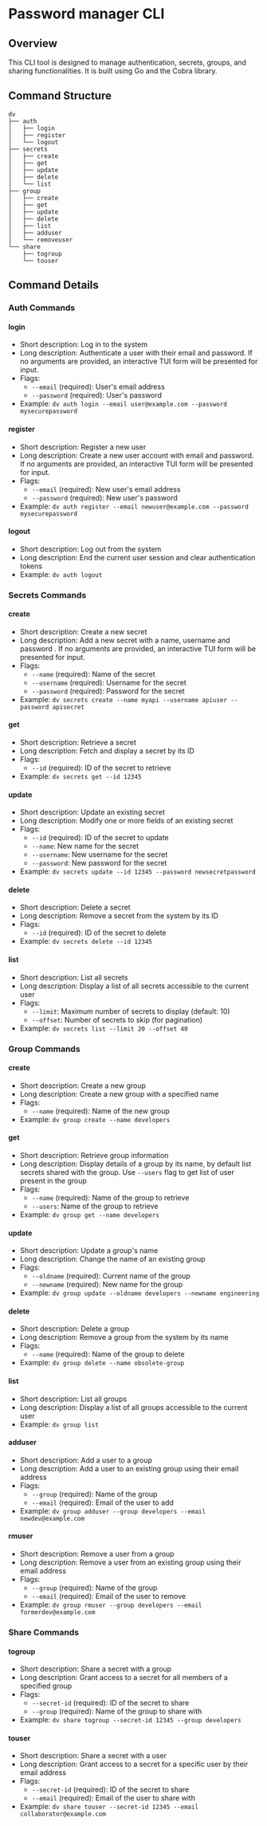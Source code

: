 # Password manager CLI

## Overview

This CLI tool is designed to manage authentication, secrets, groups, and sharing functionalities. It is built using Go and the Cobra library.

## Command Structure

```
dv
├── auth
│   ├── login
│   ├── register
│   └── logout
├── secrets
│   ├── create
│   ├── get
│   ├── update
│   ├── delete
│   └── list
├── group
│   ├── create
│   ├── get
│   ├── update
│   ├── delete
│   ├── list
│   ├── adduser
│   └── removeuser
└── share
    ├── togroup
    └── touser
```

## Command Details

### Auth Commands

#### login

- Short description: Log in to the system
- Long description: Authenticate a user with their email and password. If no arguments are provided, an interactive TUI form will be presented for input.
- Flags:
  - `--email` (required): User's email address
  - `--password` (required): User's password
- Example: `dv auth login --email user@example.com --password mysecurepassword`

#### register

- Short description: Register a new user
- Long description: Create a new user account with email and password. If no arguments are provided, an interactive TUI form will be presented for input.
- Flags:
  - `--email` (required): New user's email address
  - `--password` (required): New user's password
- Example: `dv auth register --email newuser@example.com --password mysecurepassword`

#### logout

- Short description: Log out from the system
- Long description: End the current user session and clear authentication tokens
- Example: `dv auth logout`

### Secrets Commands

#### create

- Short description: Create a new secret
- Long description: Add a new secret with a name, username and password . If no arguments are provided, an interactive TUI form will be presented for input.
- Flags:
  - `--name` (required): Name of the secret
  - `--username` (required): Username for the secret
  - `--password` (required): Password for the secret
- Example: `dv secrets create --name myapi --username apiuser --password apisecret `

#### get

- Short description: Retrieve a secret
- Long description: Fetch and display a secret by its ID
- Flags:
  - `--id` (required): ID of the secret to retrieve
- Example: `dv secrets get --id 12345`

#### update

- Short description: Update an existing secret
- Long description: Modify one or more fields of an existing secret
- Flags:
  - `--id` (required): ID of the secret to update
  - `--name`: New name for the secret
  - `--username`: New username for the secret
  - `--password`: New password for the secret
- Example: `dv secrets update --id 12345 --password newsecretpassword`

#### delete

- Short description: Delete a secret
- Long description: Remove a secret from the system by its ID
- Flags:
  - `--id` (required): ID of the secret to delete
- Example: `dv secrets delete --id 12345`

#### list

- Short description: List all secrets
- Long description: Display a list of all secrets accessible to the current user
- Flags:
  - `--limit`: Maximum number of secrets to display (default: 10)
  - `--offset`: Number of secrets to skip (for pagination)
- Example: `dv secrets list --limit 20 --offset 40`

### Group Commands

#### create

- Short description: Create a new group
- Long description: Create a new group with a specified name
- Flags:
  - `--name` (required): Name of the new group
- Example: `dv group create --name developers`

#### get

- Short description: Retrieve group information
- Long description: Display details of a group by its name, by default list secrets shared with the group.
  Use `--users` flag to get list of user present in the group
- Flags:
  - `--name` (required): Name of the group to retrieve
  - `--users`: Name of the group to retrieve
- Example: `dv group get --name developers`

#### update

- Short description: Update a group's name
- Long description: Change the name of an existing group
- Flags:
  - `--oldname` (required): Current name of the group
  - `--newname` (required): New name for the group
- Example: `dv group update --oldname developers --newname engineering`

#### delete

- Short description: Delete a group
- Long description: Remove a group from the system by its name
- Flags:
  - `--name` (required): Name of the group to delete
- Example: `dv group delete --name obsolete-group`

#### list

- Short description: List all groups
- Long description: Display a list of all groups accessible to the current user
- Example: `dv group list`

#### adduser

- Short description: Add a user to a group
- Long description: Add a user to an existing group using their email address
- Flags:
  - `--group` (required): Name of the group
  - `--email` (required): Email of the user to add
- Example: `dv group adduser --group developers --email newdev@example.com`

#### rmuser

- Short description: Remove a user from a group
- Long description: Remove a user from an existing group using their email address
- Flags:
  - `--group` (required): Name of the group
  - `--email` (required): Email of the user to remove
- Example: `dv group rmuser --group developers --email formerdev@example.com`

### Share Commands

#### togroup

- Short description: Share a secret with a group
- Long description: Grant access to a secret for all members of a specified group
- Flags:
  - `--secret-id` (required): ID of the secret to share
  - `--group` (required): Name of the group to share with
- Example: `dv share togroup --secret-id 12345 --group developers`

#### touser

- Short description: Share a secret with a user
- Long description: Grant access to a secret for a specific user by their email address
- Flags:
  - `--secret-id` (required): ID of the secret to share
  - `--email` (required): Email of the user to share with
- Example: `dv share touser --secret-id 12345 --email collaborator@example.com`
